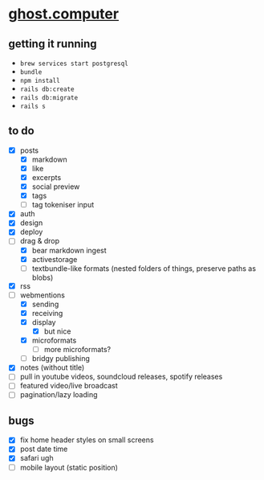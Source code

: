 # [ghost.computer](https://ghost.computer)

## getting it running

- `brew services start postgresql`
- `bundle`
- `npm install`
- `rails db:create`
- `rails db:migrate`
- `rails s`

## to do

- [x] posts
  - [x] markdown
  - [x] like
  - [x] excerpts
  - [x] social preview
  - [x] tags
  - [ ] tag tokeniser input
- [x] auth
- [x] design
- [x] deploy
- [ ] drag & drop
  - [x] bear markdown ingest
  - [x] activestorage
  - [ ] textbundle-like formats (nested folders of things, preserve paths as blobs)
- [x] rss
- [ ] webmentions
  - [x] sending
  - [x] receiving
  - [x] display
    - [x] but nice
  - [x] microformats
    - [ ] more microformats?
  - [ ] bridgy publishing
- [x] notes (without title)
- [ ] pull in youtube videos, soundcloud releases, spotify releases
- [ ] featured video/live broadcast
- [ ] pagination/lazy loading

## bugs
- [x] fix home header styles on small screens
- [x] post date time
- [x] safari ugh
- [ ] mobile layout (static position)
